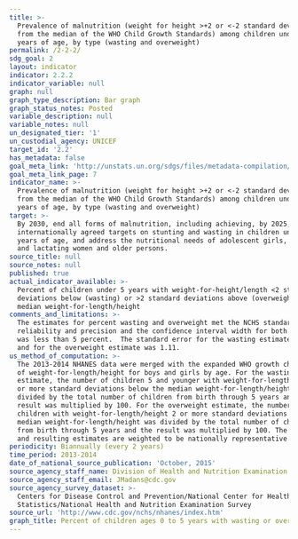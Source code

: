```yaml
---
title: >-
  Prevalence of malnutrition (weight for height >+2 or <-2 standard deviation
  from the median of the WHO Child Growth Standards) among children under 5
  years of age, by type (wasting and overweight)
permalink: /2-2-2/
sdg_goal: 2
layout: indicator
indicator: 2.2.2
indicator_variable: null
graph: null
graph_type_description: Bar graph
graph_status_notes: Posted
variable_description: null
variable_notes: null
un_designated_tier: '1'
un_custodial_agency: UNICEF
target_id: '2.2'
has_metadata: false
goal_meta_link: 'http://unstats.un.org/sdgs/files/metadata-compilation/Metadata-Goal-2.pdf'
goal_meta_link_page: 7
indicator_name: >-
  Prevalence of malnutrition (weight for height >+2 or <-2 standard deviation
  from the median of the WHO Child Growth Standards) among children under 5
  years of age, by type (wasting and overweight)
target: >-
  By 2030, end all forms of malnutrition, including achieving, by 2025, the
  internationally agreed targets on stunting and wasting in children under 5
  years of age, and address the nutritional needs of adolescent girls, pregnant
  and lactating women and older persons.
source_title: null
source_notes: null
published: true
actual_indicator_available: >-
  Percent of children under 5 years with weight-for-height/length <2 standard
  deviations below (wasting) or >2 standard deviations above (overweight) the
  median weight-for-length/height 
comments_and_limitations: >-
  The estimates for percent wasting and overweight met the NCHS standards for
  reliability and precision and the confidence interval width for both estimates
  was less than 5 percent.  The standard error for the wasting estimate was 0.27
  and for the overweight estimate was 1.11.
us_method_of_computation: >-
  The 2013-2014 NHANES data were merged with the expanded WHO growth chart files
  of weight-for-length/height for boys and girls by age. For the wasting
  estimate, the number of children 5 and younger with weight-for-length/height 2
  or more standard deviations below the median weight-for-length/height was
  divided by the total number of children from birth through 5 years and the
  result was multiplied by 100. For the overweight estimate, the number of
  children with weight-for-length/height 2 or more standard deviations above the
  median weight-for-length/height was divided by the total number of children
  from birth through 5 years and the result was multiplied by 100. The numbers
  and resulting estimates are weighted to be nationally representative.
periodicity: Biannually (every 2 years)
time_period: 2013-2014
date_of_national_source_publication: 'October, 2015'
source_agency_staff_name: Division of Health and Nutrition Examination Survey
source_agency_staff_email: JMadans@cdc.gov
source_agency_survey_dataset: >-
  Centers for Disease Control and Prevention/National Center for Health
  Statistics/National Health and Nutrition Examination Survey
source_url: 'http://www.cdc.gov/nchs/nhanes/index.htm'
graph_title: Percent of children ages 0 to 5 years with wasting or overweight in the US
---
```

